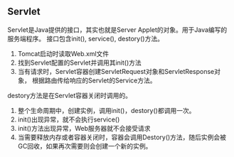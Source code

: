 ## Servlet
Servlet是Java提供的接口，其实也就是Server Applet的对象。用于Java编写的服务端程序。
接口包含init(), service(), destory()方法。
1. Tomcat启动时读取Web.xml文件
2. 找到Servlet配置的Servlet并调用其init()方法
3. 当有请求时，Servlet容器创建ServletRequest对象和ServletResponse对象，
根据路由传给响应的Servlet的Service方法。

destory方法是在Servlet容器关闭时调用的。
1. 整个生命周期中，创建实例，调用init()，destory()都调用一次。
2. init()出现异常，就不会执行service()
3. init()方法出现异常，Web服务器就不会接受请求
4. 当需要释放内存或者容器关闭时，容器会调用Destory()方法，随后实例会被GC回收，如果再次需要则会创建一个新的实例。